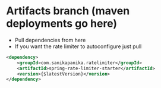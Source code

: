 # Artifacts branch (maven deployments go here)

- Pull dependencies from here
- If you want the rate limiter to autoconfigure just pull 

```xml
<dependency>
	<groupId>com.sanikapanika.ratelimiter</groupId>
	<artifactId>spring-rate-limiter-starter</artifactId>
	<version>{$latestVersion}</version>
</dependency>
```
